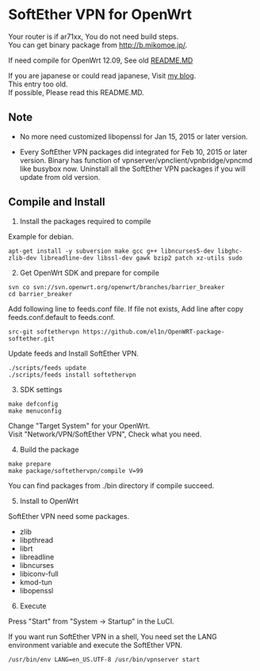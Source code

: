 SoftEther VPN for OpenWrt
=
Your router is if ar71xx, You do not need build steps.  
You can get binary package from http://b.mikomoe.jp/.

If need compile for OpenWrt 12.09, See old [README.MD](https://github.com/el1n/OpenWRT-package-softether/blob/7dc4c4ce19da9aa7dc2330e2dbbdc4d3e4dd4fcc/README.md)

If you are japanese or could read japanese, Visit [my blog](http://elin.mikomoe.jp/index.php?entry=OpenWRT%E3%81%A7SoftEther-VPN%E3%82%92%E5%8B%95%E3%81%8B%E3%81%99).  
This entry too old.  
If possible, Please read this README.MD.

Note
-
+ No more need customized libopenssl for Jan 15, 2015 or later version.

+ Every SoftEther VPN packages did integrated for Feb 10, 2015 or later version. 
Binary has function of vpnserver/vpnclient/vpnbridge/vpncmd like busybox now. 
Uninstall all the SoftEther VPN packages if you will update from old version.

Compile and Install
-
1. Install the packages required to compile

  Example for debian.
  ```
  apt-get install -y subversion make gcc g++ libncurses5-dev libghc-zlib-dev libreadline-dev libssl-dev gawk bzip2 patch xz-utils sudo
  ```

2. Get OpenWrt SDK and prepare for compile
  ```
  svn co svn://svn.openwrt.org/openwrt/branches/barrier_breaker
  cd barrier_breaker
  ```

  Add following line to feeds.conf file.
  If file not exists, Add line after copy feeds.conf.default to feeds.conf.
  ```
  src-git softethervpn https://github.com/el1n/OpenWRT-package-softether.git
  ```

  Update feeds and Install SoftEther VPN.
  ```
  ./scripts/feeds update
  ./scripts/feeds install softethervpn
  ```

3. SDK settings
  ```
  make defconfig
  make menuconfig
  ```
  Change "Target System" for your OpenWrt.  
  Visit "Network/VPN/SoftEther VPN", Check what you need.

4. Build the package
  ```
  make prepare
  make package/softethervpn/compile V=99
  ```
  You can find packages from ./bin directory if compile succeed.

5. Install to OpenWrt

  SoftEther VPN need some packages.
  + zlib
  + libpthread
  + librt
  + libreadline
  + libncurses
  + libiconv-full
  + kmod-tun
  + libopenssl

6. Execute

  Press "Start" from "System -> Startup" in the LuCI.

  If you want run SoftEther VPN in a shell, You need set the LANG environment variable and execute the SoftEther VPN.
  ```
  /usr/bin/env LANG=en_US.UTF-8 /usr/bin/vpnserver start
  ```
